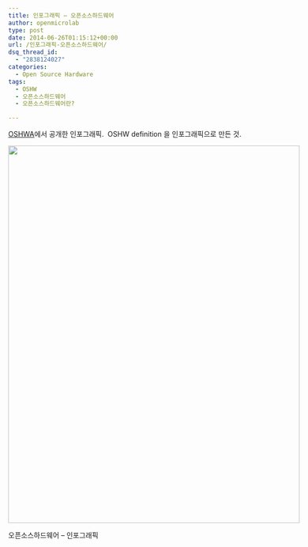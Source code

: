 ```yaml
---
title: 인포그래픽 – 오픈소스하드웨어
author: openmicrolab
type: post
date: 2014-06-26T01:15:12+00:00
url: /인포그래픽-오픈소스하드웨어/
dsq_thread_id:
  - "2838124027"
categories:
  - Open Source Hardware
tags:
  - OSHW
  - 오픈소스하드웨어
  - 오픈소스하드웨어란?

---
```

<a href="http://www.oshwa.org/" target="_blank">OSHWA</a>에서 공개한 인포그래픽.  OSHW definition 을 인포그래픽으로 만든 것.

<div style="width: 600px" class="wp-caption alignnone">
  <img loading="lazy" alt="" src="http://openmicrolab.cdn2.cafe24.com/what-is-open-source-hardware.jpg" width="590" height="764" />
  
  <p class="wp-caption-text">
    오픈소스하드웨어 &#8211; 인포그래픽
  </p>
</div>